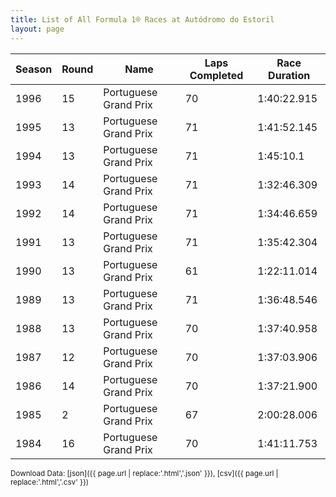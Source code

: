 ```yaml
---
title: List of All Formula 1® Races at Autódromo do Estoril
layout: page
---
```


| Season | Round | Name | Laps Completed | Race Duration |
|--|--|--|--|--|
| 1996 | 15 | Portuguese Grand Prix | 70 | 1:40:22.915 |
| 1995 | 13 | Portuguese Grand Prix | 71 | 1:41:52.145 |
| 1994 | 13 | Portuguese Grand Prix | 71 | 1:45:10.1 |
| 1993 | 14 | Portuguese Grand Prix | 71 | 1:32:46.309 |
| 1992 | 14 | Portuguese Grand Prix | 71 | 1:34:46.659 |
| 1991 | 13 | Portuguese Grand Prix | 71 | 1:35:42.304 |
| 1990 | 13 | Portuguese Grand Prix | 61 | 1:22:11.014 |
| 1989 | 13 | Portuguese Grand Prix | 71 | 1:36:48.546 |
| 1988 | 13 | Portuguese Grand Prix | 70 | 1:37:40.958 |
| 1987 | 12 | Portuguese Grand Prix | 70 | 1:37:03.906 |
| 1986 | 14 | Portuguese Grand Prix | 70 | 1:37:21.900 |
| 1985 | 2 | Portuguese Grand Prix | 67 | 2:00:28.006 |
| 1984 | 16 | Portuguese Grand Prix | 70 | 1:41:11.753 |

<small>Download Data: [json]({{ page.url | replace:'.html','.json' }}), [csv]({{ page.url | replace:'.html','.csv' }})</small>
